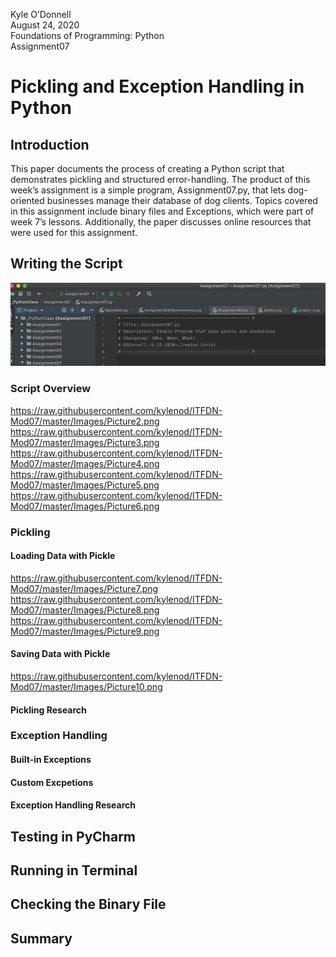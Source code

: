 Kyle O’Donnell  
August 24, 2020  
Foundations of Programming: Python  
Assignment07  

# Pickling and Exception Handling in Python 

## Introduction  
This paper documents the process of creating a Python script that demonstrates pickling and structured error-handling. The product of this week’s assignment is a simple program, Assignment07.py, that lets dog-oriented businesses manage their database of dog clients. Topics covered in this assignment include binary files and Exceptions, which were part of week 7’s lessons. Additionally, the paper discusses online resources that were used for this assignment. 

## Writing the Script 


![Screenshot of new script in PyCharm](https://raw.githubusercontent.com/kylenod/ITFDN-Mod07/master/Images/Picture1.png "Script in PyCharm")


### Script Overview

https://raw.githubusercontent.com/kylenod/ITFDN-Mod07/master/Images/Picture2.png
https://raw.githubusercontent.com/kylenod/ITFDN-Mod07/master/Images/Picture3.png
https://raw.githubusercontent.com/kylenod/ITFDN-Mod07/master/Images/Picture4.png
https://raw.githubusercontent.com/kylenod/ITFDN-Mod07/master/Images/Picture5.png
https://raw.githubusercontent.com/kylenod/ITFDN-Mod07/master/Images/Picture6.png

### Pickling
#### Loading Data with Pickle
https://raw.githubusercontent.com/kylenod/ITFDN-Mod07/master/Images/Picture7.png
https://raw.githubusercontent.com/kylenod/ITFDN-Mod07/master/Images/Picture8.png
https://raw.githubusercontent.com/kylenod/ITFDN-Mod07/master/Images/Picture9.png


#### Saving Data with Pickle 
https://raw.githubusercontent.com/kylenod/ITFDN-Mod07/master/Images/Picture10.png


#### Pickling Research
### Exception Handling
#### Built-in Exceptions
#### Custom Excpetions
#### Exception Handling Research
## Testing in PyCharm   
## Running in Terminal  
## Checking the Binary File 
## Summary 
